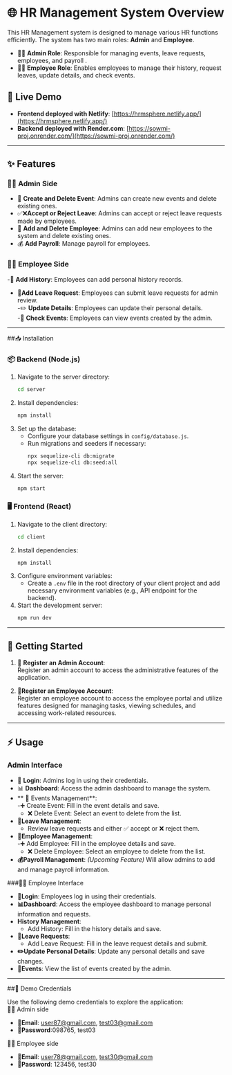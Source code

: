 # 🌐 HR Management System Overview

This HR Management system is designed to manage various HR functions efficiently. The system has two main roles: **Admin** and **Employee**.  

- 👩‍💼 **Admin Role**: Responsible for managing events, leave requests, employees, and payroll .  
- 👨‍💻 **Employee Role**: Enables employees to manage their history, request leaves, update details, and check events.

## 🚀 Live Demo

- **Frontend deployed with Netlify**: [https://hrmsphere.netlify.app/](https://hrmsphere.netlify.app/)  
- **Backend deployed with Render.com**: [https://sowmi-proj.onrender.com/](https://sowmi-proj.onrender.com/)
---

## ✨ Features

### 👩‍💼 Admin Side  
- 📅 **Create and Delete Event**: Admins can create new events and delete existing ones.  
- ✅❌**Accept or Reject Leave**: Admins can accept or reject leave requests made by employees.  
- 👥 **Add and Delete Employee**: Admins can add new employees to the system and delete existing ones.  
- 💰 **Add Payroll**: Manage payroll for employees.  

### 👩‍💼 Employee Side  
-📜 **Add History**: Employees can add personal history records.  
- 📝**Add Leave Request**: Employees can submit leave requests for admin review.  
-✏️ **Update Details**: Employees can update their personal details.  
-📆 **Check Events**: Employees can view events created by the admin.
---

##📥 Installation

### 📦 Backend (Node.js)  
1. Navigate to the server directory:  
   ```bash
   cd server
   ```  
2. Install dependencies:  
   ```bash
   npm install
   ```  
3. Set up the database:  
   - Configure your database settings in `config/database.js`.  
   - Run migrations and seeders if necessary:  
     ```bash
     npx sequelize-cli db:migrate  
     npx sequelize-cli db:seed:all
     ```  
4. Start the server:  
   ```bash
   npm start
   ```  

### 🖥️ Frontend (React)  
1. Navigate to the client directory:  
   ```bash
   cd client
   ```  
2. Install dependencies:  
   ```bash
   npm install
   ```  
3. Configure environment variables:  
   - Create a `.env` file in the root directory of your client project and add necessary environment variables (e.g., API endpoint for the backend).  
4. Start the development server:  
   ```bash
   npm run dev
   ```  

---

## 🚀 Getting Started

1. 📧 **Register an Admin Account**:  
    Register an admin account to access the administrative features of the application.  

2. **👥Register an Employee Account**:  
   Register an employee account to access the employee portal and utilize features designed for managing tasks, viewing schedules, and accessing work-related resources.  

---

## ⚡ Usage

### Admin Interface  
- 🔐 **Login**: Admins log in using their credentials.  
- 📊 **Dashboard**: Access the admin dashboard to manage the system.  
- ** 📅 Events Management**:  
  -➕ Create Event: Fill in the event details and save.  
  - ❌ Delete Event: Select an event to delete from the list.  
- **📝Leave Management**:  
  - Review leave requests and either ✅ accept or ❌ reject them.  
- **👥Employee Management**:  
  -➕ Add Employee: Fill in the employee details and save.  
  - ❌ Delete Employee: Select an employee to delete from the list.  
- **💰Payroll Management**: *(Upcoming Feature)* Will allow admins to add and manage payroll information.  

###👩‍💻 Employee Interface  
- **🔐Login**: Employees log in using their credentials.  
- **📊Dashboard**: Access the employee dashboard to manage personal information and requests.  
- **History Management**:  
  - Add History: Fill in the history details and save.  
- **📝Leave Requests**:  
  - Add Leave Request: Fill in the leave request details and submit.  
- **✏️Update Personal Details**: Update any personal details and save changes.  
- **📆Events**: View the list of events created by the admin.  

---

##📧 Demo Credentials

Use the following demo credentials to explore the application:  
  👩‍💼 Admin side
- **📩Email**:  user87@gmail.com, test03@gmail.com
- **🔑Password**:098765, test03

 👩‍💻 Employee side
  - **📩Email**: user78@gmail.com, test30@gmail.com
- **🔑Password**: 123456, test30
  



